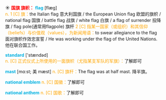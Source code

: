 ☀ <font color="red">**国旗 旗帜：**</font>
<font color="sky blue">**flag**</font> [flæɡ]  
<font color="orange">n. 1 [C] 旗：</font>the Italian flag 意大利国旗 / the European Union flag 欧盟的旗帜 / national flag 国旗 / battle flag 战旗 / white flag 白旗 / a flag of surrender 投降旗 / flag pole(通常用flagpole) 旗杆 <font color="orange">2 [C] 指某一国家（或组织）和其信仰（beliefs）与价值观（values），为新闻用语：</font>to swear allegiance to the flag 面对旗帜作效忠宣誓 / He was working under the flag of the United Nations. 他在联合国工作。

<font color="sky blue">**standard**</font> ['stændəd]  
<font color="orange">n. [C] 正式仪式上所使用的一面旗帜（尤指某支军队的军旗）：</font>了解即可
           
<font color="sky blue">**mast**</font> [mɑ:st; 美 mæst]
<font color="orange">n. [C] 旗杆：</font>The flag was at half mast. 降半旗。

<font color="sky blue">**national emblem**</font>
<font color="orange">n. [C] 国徽：</font>了解即可

<font color="sky blue">**national anthem**</font>
<font color="orange">n. [C] 国歌：</font>了解即可


